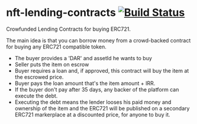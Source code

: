 # nft-lending-contracts [![Build Status](https://travis-ci.org/chentschel/nft-lending-contracts.svg?branch=master)](https://travis-ci.org/chentschel/nft-lending-contracts)

Crowfunded Lending Contracts for buying ERC721. 

The main idea is that you can borrow money from a crowd-backed contract for buying any ERC721 compatible token. 

- The buyer provides a 'DAR' and assetId he wants to buy 
- Seller puts the item on escrow
- Buyer requires a loan and, if approved, this contract will buy the item at the escrowed price.
- Buyer pays the loan amount that's the item amount + IRR. 
- If the buyer don't pay after 35 days, any backer of the platform can execute the debt.
- Executing the debt means the lender looses his paid money and ownership of the item and the ERC721 will be published on a secondary ERC721 markerplace at a discounted price, for anyone to buy it.

